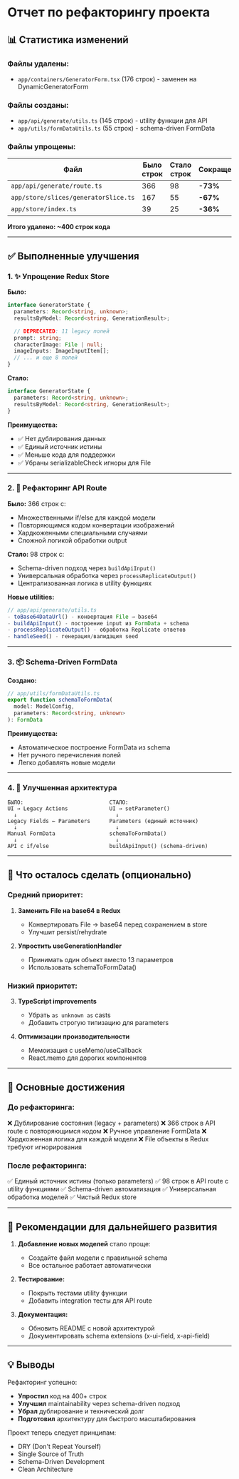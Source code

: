 # Отчет по рефакторингу проекта

## 📊 Статистика изменений

### Файлы удалены:
- `app/containers/GeneratorForm.tsx` (176 строк) - заменен на DynamicGeneratorForm

### Файлы созданы:
- `app/api/generate/utils.ts` (145 строк) - utility функции для API
- `app/utils/formDataUtils.ts` (55 строк) - schema-driven FormData

### Файлы упрощены:

| Файл | Было строк | Стало строк | Сокращение |
|------|-----------|------------|-----------|
| `app/api/generate/route.ts` | 366 | 98 | **-73%** |
| `app/store/slices/generatorSlice.ts` | 167 | 55 | **-67%** |
| `app/store/index.ts` | 39 | 25 | **-36%** |

**Итого удалено: ~400 строк кода**

---

## ✅ Выполненные улучшения

### 1. ✨ Упрощение Redux Store
**Было:**
```typescript
interface GeneratorState {
  parameters: Record<string, unknown>;
  resultsByModel: Record<string, GenerationResult>;

  // DEPRECATED: 11 legacy полей
  prompt: string;
  characterImage: File | null;
  imageInputs: ImageInputItem[];
  // ... и еще 8 полей
}
```

**Стало:**
```typescript
interface GeneratorState {
  parameters: Record<string, unknown>;
  resultsByModel: Record<string, GenerationResult>;
}
```

**Преимущества:**
- ✅ Нет дублирования данных
- ✅ Единый источник истины
- ✅ Меньше кода для поддержки
- ✅ Убраны serializableCheck игноры для File

---

### 2. 🔧 Рефакторинг API Route

**Было:** 366 строк с:
- Множественными if/else для каждой модели
- Повторяющимся кодом конвертации изображений
- Хардкоженными специальными случаями
- Сложной логикой обработки output

**Стало:** 98 строк с:
- Schema-driven подход через `buildApiInput()`
- Универсальная обработка через `processReplicateOutput()`
- Централизованная логика в utility функциях

**Новые utilities:**
```typescript
// app/api/generate/utils.ts
- toBase64DataUrl() - конвертация File → base64
- buildApiInput() - построение input из FormData + schema
- processReplicateOutput() - обработка Replicate ответов
- handleSeed() - генерация/валидация seed
```

---

### 3. 📦 Schema-Driven FormData

**Создано:**
```typescript
// app/utils/formDataUtils.ts
export function schemaToFormData(
  model: ModelConfig,
  parameters: Record<string, unknown>
): FormData
```

**Преимущества:**
- Автоматическое построение FormData из schema
- Нет ручного перечисления полей
- Легко добавлять новые модели

---

### 4. 🎯 Улучшенная архитектура

```
БЫЛО:                           СТАЛО:
UI → Legacy Actions             UI → setParameter()
  ↓                               ↓
Legacy Fields ← Parameters      Parameters (единый источник)
  ↓                               ↓
Manual FormData                 schemaToFormData()
  ↓                               ↓
API с if/else                   buildApiInput() (schema-driven)
```

---

## 🔄 Что осталось сделать (опционально)

### Средний приоритет:
1. **Заменить File на base64 в Redux**
   - Конвертировать File → base64 перед сохранением в store
   - Улучшит persist/rehydrate

2. **Упростить useGenerationHandler**
   - Принимать один объект вместо 13 параметров
   - Использовать schemaToFormData()

### Низкий приоритет:
3. **TypeScript improvements**
   - Убрать `as unknown as` casts
   - Добавить строгую типизацию для parameters

4. **Оптимизации производительности**
   - Мемоизация с useMemo/useCallback
   - React.memo для дорогих компонентов

---

## 🎉 Основные достижения

### До рефакторинга:
❌ Дублирование состояния (legacy + parameters)
❌ 366 строк в API route с повторяющимся кодом
❌ Ручное управление FormData
❌ Хардкоженная логика для каждой модели
❌ File объекты в Redux требуют игнорирования

### После рефакторинга:
✅ Единый источник истины (только parameters)
✅ 98 строк в API route с utility функциями
✅ Schema-driven автоматизация
✅ Универсальная обработка моделей
✅ Чистый Redux store

---

## 📝 Рекомендации для дальнейшего развития

1. **Добавление новых моделей** стало проще:
   - Создайте файл модели с правильной schema
   - Все остальное работает автоматически

2. **Тестирование:**
   - Покрыть тестами utility функции
   - Добавить integration тесты для API route

3. **Документация:**
   - Обновить README с новой архитектурой
   - Документировать schema extensions (x-ui-field, x-api-field)

---

## 💡 Выводы

Рефакторинг успешно:
- **Упростил** код на 400+ строк
- **Улучшил** maintainability через schema-driven подход
- **Убрал** дублирование и технический долг
- **Подготовил** архитектуру для быстрого масштабирования

Проект теперь следует принципам:
- DRY (Don't Repeat Yourself)
- Single Source of Truth
- Schema-Driven Development
- Clean Architecture
